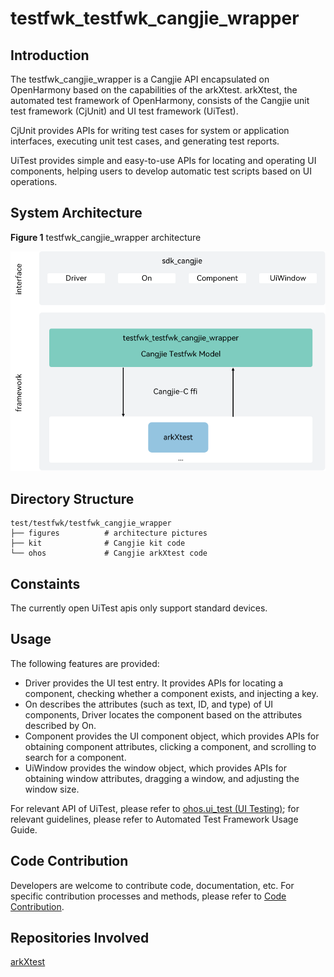 # testfwk_testfwk_cangjie_wrapper

## Introduction

The testfwk_cangjie_wrapper is a Cangjie API encapsulated on OpenHarmony based on the capabilities of the arkXtest. arkXtest, the automated test framework of OpenHarmony, consists of the Cangjie unit test framework (CjUnit) and UI test framework (UiTest).

CjUnit provides APIs for writing test cases for system or application interfaces, executing unit test cases, and generating test reports.

UiTest provides simple and easy-to-use APIs for locating and operating UI components, helping users to develop automatic test scripts based on UI operations.

## System Architecture

**Figure 1** testfwk_cangjie_wrapper architecture

![testfwk_cangjie_wrapper architecture](figures/testfwk_cangjie_wrapper_architecture_en.png "testfwk_cangjie_wrapper architecture")

## Directory Structure

```cangjie
test/testfwk/testfwk_cangjie_wrapper
├── figures          # architecture pictures
├── kit              # Cangjie kit code
└── ohos             # Cangjie arkXtest code
```

## Constaints

The currently open UiTest apis only support standard devices.

## Usage

The following features are provided:

- Driver provides the UI test entry. It provides APIs for locating a component, checking whether a component exists, and injecting a key.
- On describes the attributes (such as text, ID, and type) of UI components, Driver locates the component based on the attributes described by On.
- Component provides the UI component object, which provides APIs for obtaining component attributes, clicking a component, and scrolling to search for a component.
- UiWindow provides the window object, which provides APIs for obtaining window attributes, dragging a window, and adjusting the window size.

For relevant API of UiTest, please refer to [ohos.ui_test (UI Testing)](https://gitcode.com/openharmony-sig/arkcompiler_cangjie_ark_interop/blob/master/doc/API_Reference/source_en/apis/TestKit/cj-apis-ui_test.md); for relevant guidelines, please refer to Automated Test Framework Usage Guide.

## Code Contribution

Developers are welcome to contribute code, documentation, etc. For specific contribution processes and methods, please refer to [Code Contribution](https://gitcode.com/openharmony/docs/blob/master/en/contribute/code-contribution.md).

## Repositories Involved

[arkXtest](https://gitee.com/openharmony/testfwk_arkxtest/blob/master/README_en.md)
